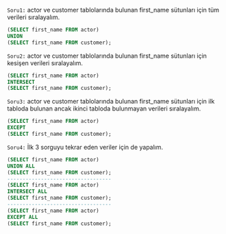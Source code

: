 `Soru1:` actor ve customer tablolarında bulunan first_name sütunları için tüm verileri sıralayalım.
```SQL
(SELECT first_name FROM actor)
UNION
(SELECT first_name FROM customer);
```
`Soru2:` actor ve customer tablolarında bulunan first_name sütunları için kesişen verileri sıralayalım.
```SQL
(SELECT first_name FROM actor)
INTERSECT
(SELECT first_name FROM customer);
```
`Soru3:` actor ve customer tablolarında bulunan first_name sütunları için ilk tabloda bulunan ancak ikinci tabloda bulunmayan verileri sıralayalım.
```SQL
(SELECT first_name FROM actor)
EXCEPT
(SELECT first_name FROM customer);
```
`Soru4:` İlk 3 sorguyu tekrar eden veriler için de yapalım.
```SQL
(SELECT first_name FROM actor)
UNION ALL
(SELECT first_name FROM customer);
----------------------------------
(SELECT first_name FROM actor)
INTERSECT ALL
(SELECT first_name FROM customer);
----------------------------------
(SELECT first_name FROM actor)
EXCEPT ALL
(SELECT first_name FROM customer);
```
